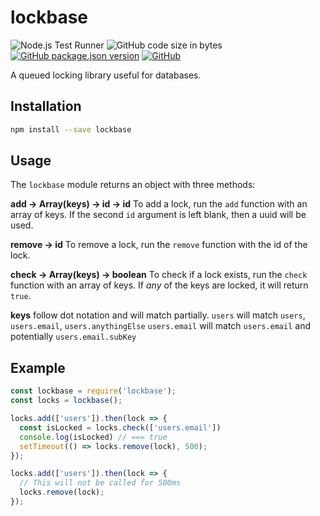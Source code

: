 # lockbase
![Node.js Test Runner](https://github.com/markwylde/lockbase/workflows/Node.js%20Test%20Runner/badge.svg)
![GitHub code size in bytes](https://img.shields.io/github/languages/code-size/markwylde/lockbase)
[![GitHub package.json version](https://img.shields.io/github/package-json/v/markwylde/lockbase)](https://github.com/markwylde/lockbase/releases)
[![GitHub](https://img.shields.io/github/license/markwylde/lockbase)](https://github.com/markwylde/lockbase/blob/master/LICENSE)

A queued locking library useful for databases.

## Installation
```bash
npm install --save lockbase
```

## Usage
The `lockbase` module returns an object with three methods:

**add -> Array(keys) -> id -> id**
To add a lock, run the `add` function with an array of keys. If the second `id` argument
is left blank, then a uuid will be used.

**remove -> id**
To remove a lock, run the `remove` function with the id of the lock.

**check -> Array(keys) -> boolean**
To check if a lock exists, run the `check` function with an array of keys. If *any* of the keys
are locked, it will return `true`.

**keys** follow dot notation and will match partially.
`users` will match `users`, `users.email`, `users.anythingElse`
`users.email` will match `users.email` and potentially `users.email.subKey`

## Example
```javascript
const lockbase = require('lockbase');
const locks = lockbase();

locks.add(['users']).then(lock => {
  const isLocked = locks.check(['users.email'])
  console.log(isLocked) // === true
  setTimeout(() => locks.remove(lock), 500);
});

locks.add(['users']).then(lock => {
  // This will not be called for 500ms
  locks.remove(lock);
});
```
